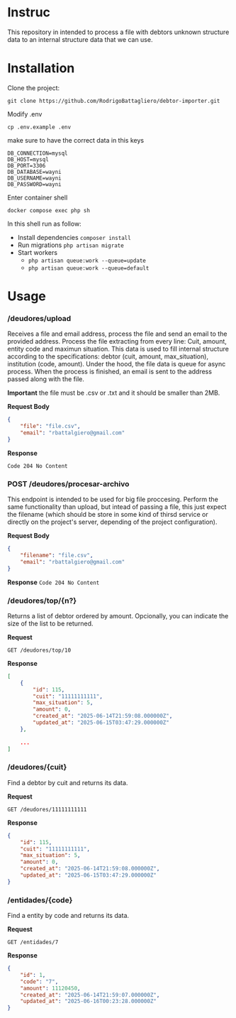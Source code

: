 # Instruc
This repository in intended to process a file with debtors unknown structure data to an internal structure data that we can use.

# Installation
Clone the project: 

`git clone https://github.com/RodrigoBattagliero/debtor-importer.git`


Modify .env

`cp .env.example .env`

make sure to have the correct data in this keys

```
DB_CONNECTION=mysql
DB_HOST=mysql
DB_PORT=3306
DB_DATABASE=wayni
DB_USERNAME=wayni
DB_PASSWORD=wayni
```
Enter container shell

`docker compose exec php sh`

In this shell run as follow:
- Install dependencies `composer install`
- Run migrations `php artisan migrate`
- Start workers 
    - `php artisan queue:work --queue=update`
    - `php artisan queue:work --queue=default`


# Usage

### /deudores/upload

Receives a file and email address, process the file and send an email to the provided address.
Process the file extracting from every line: Cuit, amount, entity code and maximun situation. 
This data is used to fill internal structure according to the specifications: debtor (cuit, amount, max_situation), institution (code, amount). 
Under the hood, the file data is queue for async process.
When the process is finished, an email is sent to the address passed along with the file.

**Important** the file must be .csv or .txt and it should be smaller than 2MB.

**Request Body**
```json
{
    "file": "file.csv",
    "email": "rbattalgiero@gmail.com"
}
```

**Response** 

`Code 204 No Content`

### POST /deudores/procesar-archivo
This endpoint is intended to be used for big file proccesing. 
Perform the same functionality than upload, but intead of passing a file, this just expect the filename (which should be store in some kind of thirsd service or directly on the project's server, depending of the project configuration).

**Request Body**
```json
{
    "filename": "file.csv",
    "email": "rbattalgiero@gmail.com"
}
```

**Response** 
`Code 204 No Content`

### /deudores/top/{n?}

Returns a list of debtor ordered by amount. Opcionally, you can indicate the size of the list to be returned.

**Request**

`GET /deudores/top/10`

**Response**
```json
[
	{
		"id": 115,
		"cuit": "11111111111",
		"max_situation": 5,
		"amount": 0,
		"created_at": "2025-06-14T21:59:08.000000Z",
		"updated_at": "2025-06-15T03:47:29.000000Z"
	},
    
    ...
]
```


### /deudores/{cuit}
Find a debtor by cuit and returns its data.

**Request**

`GET /deudores/11111111111`

**Response**
```json
{
	"id": 115,
	"cuit": "11111111111",
	"max_situation": 5,
	"amount": 0,
	"created_at": "2025-06-14T21:59:08.000000Z",
	"updated_at": "2025-06-15T03:47:29.000000Z"
}
```

### /entidades/{code}
Find a entity by code and returns its data.

**Request**

`GET /entidades/7`

**Response**
```json
{
	"id": 1,
	"code": "7",
	"amount": 11120450,
	"created_at": "2025-06-14T21:59:07.000000Z",
	"updated_at": "2025-06-16T00:23:28.000000Z"
}

```